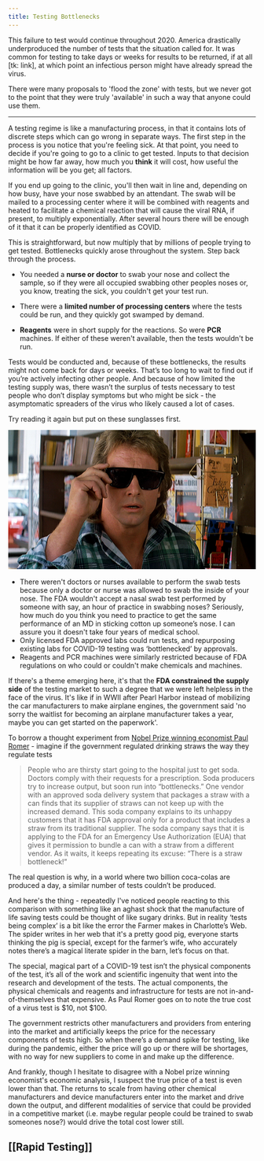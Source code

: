```yaml
---
title: Testing Bottlenecks
---
```


This failure to test would continue throughout 2020. America drastically underproduced the number of tests that the situation called for. It was common for testing to take days or weeks for results to be returned, if at all [tk: link], at which point an infectious person might have already spread the virus.

There were many proposals to 'flood the zone' with tests, but we never got to the point that they were truly 'available' in such a way that anyone could use them.

---

A testing regime is like a manufacturing process, in that it contains lots of discrete steps which can go wrong in separate ways. The first step in the process is you notice that you're feeling sick. At that point, you need to decide if you're going to go to a clinic to get tested. Inputs to that decision might be how far away, how much you **think** it will cost, how useful the information will be you get; all factors.

If you end up going to the clinic, you'll then wait in line and, depending on how busy, have your nose swabbed by an attendant. The swab will be mailed to a processing center where it will be combined with reagents and heated to facilitate a chemical reaction that will cause the viral RNA, if present, to multiply exponentially. After several hours there will be enough of it that it can be properly identified as COVID.

This is straightforward, but now multiply that by millions of people trying to get tested. Bottlenecks quickly arose throughout the system. Step back through the process.

*   You needed a **nurse or doctor** to swab your nose and collect the sample, so if they were all occupied swabbing other peoples noses or, you know, treating the sick, you couldn't get your test run.

*   There were a **limited number of processing centers** where the tests could be run, and they quickly got swamped by demand.

*   **Reagents** were in short supply for the reactions. So were **PCR** machines. If either of these weren't available, then the tests wouldn't be run.

Tests would be conducted and, because of these bottlenecks, the results might not come back for days or weeks. That’s too long to wait to find out if you’re actively infecting other people. And because of how limited the testing supply was, there wasn’t the surplus of tests necessary to test people who don’t display symptoms but who might be sick - the asymptomatic spreaders of the virus who likely caused a lot of cases.

Try reading it again but put on these sunglasses first.

![They Live Image](assets/they_live.png "They Live! No thanks to the FDA though")

*   There weren't doctors or nurses available to perform the swab tests because only a doctor or nurse was allowed to swab the inside of your nose. The FDA wouldn't accept a nasal swab test performed by someone with say, an hour of practice in swabbing noses? Seriously, how much do you think you need to practice to get the same performance of an MD in sticking cotton up someone’s nose. I can assure you it doesn't take four years of medical school.
*   Only licensed FDA approved labs could run tests, and repurposing existing labs for COVID-19 testing was ‘bottlenecked’ by approvals.
*   Reagents and PCR machines were similarly restricted because of FDA regulations on who could or couldn't make chemicals and machines.

If there's a theme emerging here, it's that the **FDA constrained the supply side** of the testing market to such a degree that we were left helpless in the face of the virus. It's like if in WWII after Pearl Harbor instead of mobilizing the car manufacturers to make airplane engines, the government said 'no sorry the waitlist for becoming an airplane manufacturer takes a year, maybe you can get started on the paperwork'.

To borrow a thought experiment from [Nobel Prize winning economist Paul Romer](https://paulromer.net/if-tests-were-sodas/) - imagine if the government regulated drinking straws the way they regulate tests

> People who are thirsty start going to the hospital just to get soda. Doctors comply with their requests for a prescription. Soda producers try to increase output, but soon run into “bottlenecks.” One vendor with an approved soda delivery system that packages a straw with a can finds that its supplier of straws can not keep up with the increased demand. This soda company explains to its unhappy customers that it has FDA approval only for a product that includes a straw from its traditional supplier. The soda company says that it is applying to the FDA for an Emergency Use Authorization (EUA) that gives it permission to bundle a can with a straw from a different vendor. As it waits, it keeps repeating its excuse: “There is a straw bottleneck!”

The real question is why, in a world where two billion coca-colas are produced a day, a similar number of tests couldn’t be produced.

And here's the thing - repeatedly I've noticed people reacting to this comparison with something like an aghast shock that the manufacture of life saving tests could be thought of like sugary drinks. But in reality ‘tests being complex’ is a bit like the error the Farmer makes in Charlotte’s Web. The spider writes in her web that it's a pretty good pig, everyone starts thinking the pig is special, except for the farmer’s wife, who accurately notes there’s a magical literate spider in the barn, let’s focus on that.

The special, magical part of a COVID-19 test isn’t the physical components of the test, it’s all of the work and scientific ingenuity that went into the research and development of the tests. The actual components, the physical chemicals and reagents and infrastructure for tests are not in-and-of-themselves that expensive. As Paul Romer goes on to note the true cost of a virus test is $10, not $100.

The government restricts other manufacturers and providers from entering into the market and artificially keeps the price for the necessary components of tests high. So when there’s a demand spike for testing, like during the pandemic, either the price will go up or there will be shortages, with no way for new suppliers to come in and make up the difference.

And frankly, though I hesitate to disagree with a Nobel prize winning economist's economic analysis, I suspect the true price of a test is even lower than that. The returns to scale from having other chemical manufacturers and device manufacturers enter into the market and drive down the output, and different modalities of service that could be provided in a competitive market (i.e. maybe regular people could be trained to swab someones nose?) would drive the total cost lower still.

## [[Rapid Testing]]